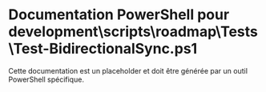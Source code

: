 # Documentation PowerShell pour development\scripts\roadmap\Tests\Test-BidirectionalSync.ps1

Cette documentation est un placeholder et doit être générée par un outil PowerShell spécifique.
